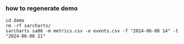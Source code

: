 ### how to regenerate demo
~~~
cd demo
rm -rf sarcharts/
sarcharts sa08 -m metrics.csv -e events.csv -f "2024-06-08 14" -t "2024-06-08 21"
~~~

